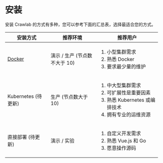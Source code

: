 # 安装

安装 Crawlab 的方式有多种，您可以参考下面的汇总表，选择最适合您的方式。

| 安装方式                | 推荐环境                | 推荐用户                                                                                      |
|---------------------|---------------------|-------------------------------------------------------------------------------------------|
| [Docker](docker.md) | 演示 / 生产 (节点数不大于 10) | <ol><li>小型集群需求</li><li>熟悉 Docker</li><li>要求最少量的维护</li></ol>                               |
| Kubernetes (待更新)    | 生产 (节点数大于 10)       | <ol><li>中大型集群需求</li><li>可扩展性是重要因素</li><li>熟悉 Kubernetes 或编排技术</li><li>拥有专业的运维资源</li></ol> |
| 直接部署 (待更新)          | 演示 / 实验             | <ol><li>自定义开发需求</li><li>熟悉 Vue.js 和 Go</li><li>愿意操作源码</li></ol>                           |
